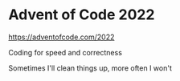 # Advent of Code 2022
https://adventofcode.com/2022

Coding for speed and correctness

Sometimes I'll clean things up, more often I won't
